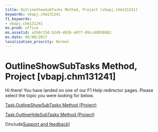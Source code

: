 ```yaml
---
title: OutlineShowSubTasks Method, Project [vbapj.chm131241]
keywords: vbapj.chm131241
f1_keywords:
- vbapj.chm131241
ms.prod: office
ms.assetid: a2b8c15d-5249-4926-a07f-d9ccdd058082
ms.date: 06/08/2017
localization_priority: Normal
---
```



# OutlineShowSubTasks Method, Project [vbapj.chm131241]

Hi there! You have landed on one of our F1 Help redirector pages. Please select the topic you were looking for below.

[Task.OutlineShowSubTasks Method (Project)](http://msdn.microsoft.com/library/39c74262-ea6d-2599-5f57-4c259186e303%28Office.15%29.aspx)

[Task.OutlineHideSubTasks Method (Project)](http://msdn.microsoft.com/library/877e8248-3e3f-1816-0799-52fb5cda1d60%28Office.15%29.aspx)

[!include[Support and feedback](~/includes/feedback-boilerplate.md)]